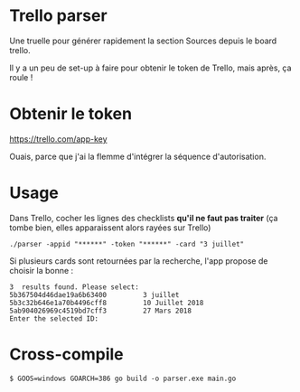# Trello parser

Une truelle pour générer rapidement la section Sources depuis le board trello.

Il y a un peu de set-up à faire pour obtenir le token de Trello, mais après, ça roule !


# Obtenir le token

https://trello.com/app-key

Ouais, parce que j'ai la flemme d'intégrer la séquence d'autorisation.


# Usage 

Dans Trello, cocher les lignes des checklists **qu'il ne faut pas traiter** (ça tombe bien, elles apparaissent alors rayées sur Trello)

	./parser -appid "******" -token "******" -card "3 juillet"

Si plusieurs cards sont retournées par la recherche, l'app propose de choisir la bonne :

	3  results found. Please select:
	5b367504d46dae19a6b63400         3 juillet
	5b3c32b646e1a70b4496cff8         10 Juillet 2018
	5ab904026969c4519bd7cff3         27 Mars 2018
	Enter the selected ID:


# Cross-compile

	$ GOOS=windows GOARCH=386 go build -o parser.exe main.go
